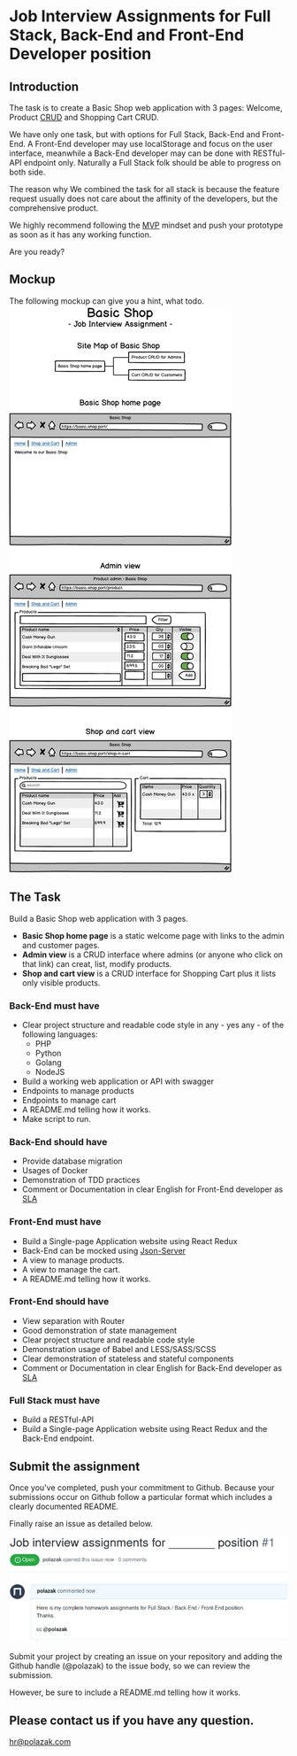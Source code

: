 # Job Interview Assignments for Full Stack, Back-End and Front-End Developer position


## Introduction
The task is to create a Basic Shop web application with 3 pages: Welcome, Product [CRUD][CRUD] and Shopping Cart CRUD.

We have only one task, but with options for Full Stack, Back-End and Front-End.
A Front-End developer may use localStorage and focus on the user interface, meanwhile a Back-End developer may can be 
done with RESTful-API endpoint only. Naturally a Full Stack folk should be able to progress on both side.

The reason why We combined the task for all stack is because the feature request usually does not care about the 
affinity of the developers, but the comprehensive product.

We highly recommend following the [MVP][MVP] mindset and push your prototype as soon as it  has any working function.

Are you ready?


## Mockup
The following mockup can give you a hint, what todo.
![Basic Shop Mockup](./basic-shop-mockup.png "Basic Shop Mockup")


## The Task
Build a Basic Shop web application with 3 pages.
 - **Basic Shop home page** is a static welcome page with links to the admin and customer pages.
 - **Admin view** is a CRUD interface where admins (or anyone who click on that link) can creat, list, modify products.
 - **Shop and cart view** is a CRUD interface for Shopping Cart plus it lists only visible products.

### Back-End must have
 - Clear project structure and readable code style in any - yes any - of the following languages:
   - PHP
   - Python
   - Golang
   - NodeJS
 - Build a working web application or API with swagger
 - Endpoints to manage products
 - Endpoints to manage cart
 - A README.md telling how it works.
 - Make script to run.

### Back-End should have
 - Provide database migration
 - Usages of Docker
 - Demonstration of TDD practices
 - Comment or Documentation in clear English for Front-End developer as [SLA][SLA]

### Front-End must have
 - Build a Single-page Application website using React Redux
 - Back-End can be mocked using [Json-Server][Json-Server]
 - A view to manage products.
 - A view to manage the cart.
 - A README.md telling how it works.

### Front-End should have
 - View separation with Router
 - Good demonstration of state management
 - Clear project structure and readable code style
 - Demonstration usage of Babel and LESS/SASS/SCSS
 - Clear demonstration of stateless and stateful components
 - Comment or Documentation in clear English for Back-End developer as [SLA][SLA]


### Full Stack must have
 - Build a RESTful-API
 - Build a Single-page Application website using React Redux and the Back-End endpoint.


## Submit the assignment
Once you've completed, push your commitment to Github. Because your submissions occur on Github follow a particular 
format which includes a clearly documented README.

Finally raise an issue as detailed below.

![Github issue example](./issue-raised.png "Github issue example")

Submit your project by creating an issue on your repository and adding the Github handle (@polazak) to the issue body,
so we can review the submission.

However, be sure to include a README.md telling how it works.

## Please contact us if you have any question.
hr@polazak.com

[MVP]:<https://en.wikipedia.org/wiki/Minimum_viable_product>
[SLA]:<https://en.wikipedia.org/wiki/Service-level_agreement>
[CRUD]:<https://en.wikipedia.org/wiki/Create,_read,_update_and_delete>
[Json-Server]:<https://github.com/typicode/json-server>

